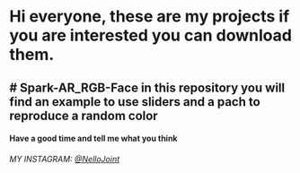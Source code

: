 <h1>Hi everyone, 
these are my projects if you are interested you can download them.</h1>
<h2># Spark-AR_RGB-Face
in this repository you will find an example to use sliders and a pach to reproduce a random color</h2>


<h4>Have a good time and tell me what you think</h4>

<h6>MY INSTAGRAM: <a href="https://www.instagram.com/nellojoint/">@NelloJoint</a>  </h6>


